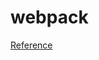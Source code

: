 # webpack

<a href="https://www.youtube.com/watch?v=m_0o_YYmvVo&list=PL8p2I9GklV44T0YqVWyaPDcMdMpc5F6fp">Reference</a>